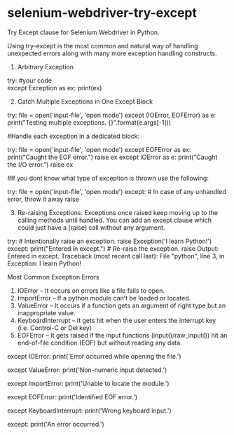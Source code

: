 # selenium-webdriver-try-except
Try Except clause for Selenium Webdriver in Python.

Using try-except is the most common and natural way of handling unexpected errors along with many more exception handling constructs.

1. Arbitrary Exception

try:
    #your code <br>
except Exception as ex:
    print(ex)

2. Catch Multiple Exceptions in One Except Block

try:
    file = open('input-file', 'open mode')
except (IOError, EOFError) as e:
    print("Testing multiple exceptions. {}".format(e.args[-1]))

#Handle each exception in a dedicated block:

try:
    file = open('input-file', 'open mode')
except EOFError as ex:
    print("Caught the EOF error.")
    raise ex
except IOError as e:
    print("Caught the I/O error.")
    raise ex

#If you dont know what type of exception is thrown use the following:

try:
    file = open('input-file', 'open mode')
except:
    # In case of any unhandled error, throw it away
    raise
    
3. Re-raising Exceptions. Exceptions once raised keep moving up to the calling methods until handled. You can add an except clause which could just have a [raise] call without any argument.

try:
    # Intentionally raise an exception.
    raise Exception('I learn Python!')
except:
    print("Entered in except.")
    # Re-raise the exception.
    raise
Output:
Entered in except.
Traceback (most recent call last):
  File "python", line 3, in <module>
Exception: I learn Python!
  
Most Common Exception Errors
1. IOError – It occurs on errors like a file fails to open.
2. ImportError – If a python module can’t be loaded or located.
3. ValueError – It occurs if a function gets an argument of right type but an inappropriate value.
4. KeyboardInterrupt – It gets hit when the user enters the interrupt key (i.e. Control-C or Del key)
5. EOFError – It gets raised if the input functions (input()/raw_input()) hit an end-of-file condition (EOF) but without reading any data.

except IOError:
print('Error occurred while opening the file.')

except ValueError:
print('Non-numeric input detected.')

except ImportError:
print('Unable to locate the module.')

except EOFError:
print('Identified EOF error.')

except KeyboardInterrupt:
print('Wrong keyboard input.')

except:
print('An error occurred.')

   

